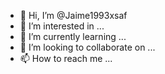 - 👋 Hi, I’m @Jaime1993xsaf
- 👀 I’m interested in ...
- 🌱 I’m currently learning ...
- 💞️ I’m looking to collaborate on ...
- 📫 How to reach me ...

<!---
Jaime1993xsaf/Jaime1993xsaf is a ✨ special ✨ repository because its `README.md` (this file) appears on your GitHub profile.
You can click the Preview link to take a look at your changes.
--->
